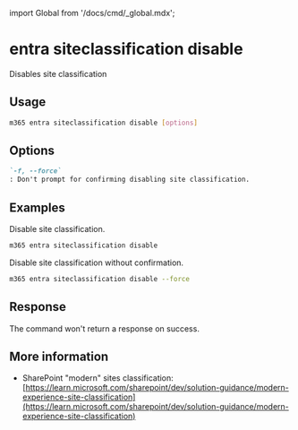 <!-- DISCLAIMER: All secrets, passwords, and sensitive values in this document are examples only and not real credentials. -->
import Global from '/docs/cmd/_global.mdx';

# entra siteclassification disable

Disables site classification

## Usage

```sh
m365 entra siteclassification disable [options]
```

## Options

```md definition-list
`-f, --force`
: Don't prompt for confirming disabling site classification.
```

<Global />

## Examples

Disable site classification.

```sh
m365 entra siteclassification disable
```

Disable site classification without confirmation.

```sh
m365 entra siteclassification disable --force
```

## Response

The command won't return a response on success.

## More information

- SharePoint "modern" sites classification: [https://learn.microsoft.com/sharepoint/dev/solution-guidance/modern-experience-site-classification](https://learn.microsoft.com/sharepoint/dev/solution-guidance/modern-experience-site-classification)
